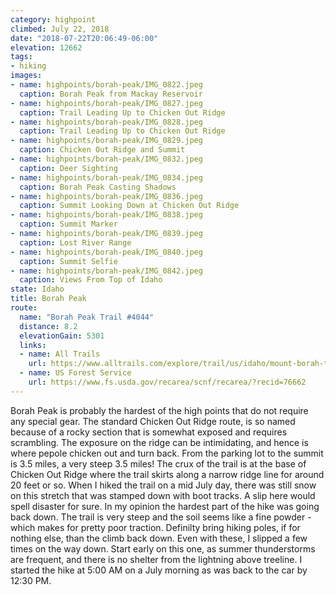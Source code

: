 ```yaml
---
category: highpoint
climbed: July 22, 2018
date: "2018-07-22T20:06:49-06:00"
elevation: 12662
tags: 
- hiking
images:
- name: highpoints/borah-peak/IMG_0822.jpeg
  caption: Borah Peak from Mackay Reservoir
- name: highpoints/borah-peak/IMG_0827.jpeg
  caption: Trail Leading Up to Chicken Out Ridge
- name: highpoints/borah-peak/IMG_0828.jpeg
  caption: Trail Leading Up to Chicken Out Ridge
- name: highpoints/borah-peak/IMG_0829.jpeg
  caption: Chicken Out Ridge and Summit
- name: highpoints/borah-peak/IMG_0832.jpeg
  caption: Deer Sighting
- name: highpoints/borah-peak/IMG_0834.jpeg
  caption: Borah Peak Casting Shadows
- name: highpoints/borah-peak/IMG_0836.jpeg
  caption: Summit Looking Down at Chicken Out Ridge
- name: highpoints/borah-peak/IMG_0838.jpeg
  caption: Summit Marker
- name: highpoints/borah-peak/IMG_0839.jpeg
  caption: Lost River Range
- name: highpoints/borah-peak/IMG_0840.jpeg
  caption: Summit Selfie
- name: highpoints/borah-peak/IMG_0842.jpeg
  caption: Views From Top of Idaho
state: Idaho
title: Borah Peak
route:
  name: "Borah Peak Trail #4044"
  distance: 8.2
  elevationGain: 5301
  links:
  - name: All Trails
    url: https://www.alltrails.com/explore/trail/us/idaho/mount-borah-trail--2   
  - name: US Forest Service
    url: https://www.fs.usda.gov/recarea/scnf/recarea/?recid=76662
---
```

Borah Peak is probably the hardest of the high points that do not require any special gear.  The standard Chicken Out Ridge route, is so named because of a rocky section that is somewhat exposed and requires scrambling. The exposure on the ridge can be intimidating, and hence is where pepole chicken out and turn back.  From the parking lot to the summit is 3.5 miles, a very steep 3.5 miles!  The crux of the trail is at the base of Chicken Out Ridge where the trail skirts along a narrow ridge line for around 20 feet or so.  When I hiked the trail on a mid July day, there was still snow on this stretch that was stamped down with boot tracks.  A slip here would spell disaster for sure.  In my opinion the hardest part of the hike was going back down.  The trail is very steep and the soil seems like a fine powder - which makes for pretty poor traction.  Definilty bring hiking poles, if for nothing else, than the climb back down.  Even with these, I slipped a few times on the way down.  Start early on this one, as summer thunderstorms are frequent, and there is no shelter from the lightning above treeline.  I started the hike at 5:00 AM on a July morning as was back to the car by 12:30 PM.
